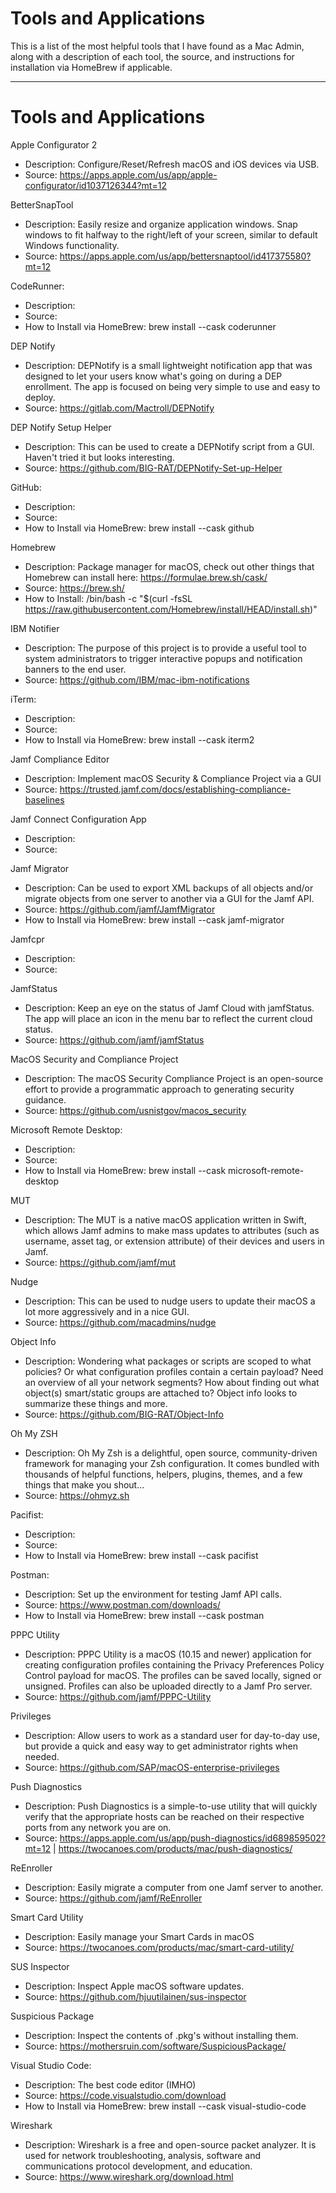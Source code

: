 # Tools and Applications
This is a list of the most helpful tools that I have found as a Mac Admin, along with a description of each tool, the source, and instructions for installation via HomeBrew if applicable.

-----

# Tools and Applications

Apple Configurator 2
  - Description: Configure/Reset/Refresh macOS and iOS devices via USB.
  - Source: https://apps.apple.com/us/app/apple-configurator/id1037126344?mt=12

BetterSnapTool
  - Description: Easily resize and organize application windows. Snap windows to fit halfway to the right/left of your screen, similar to default Windows functionality.
  - Source: https://apps.apple.com/us/app/bettersnaptool/id417375580?mt=12

CodeRunner:
  - Description:
  - Source:
  - How to Install via HomeBrew: brew install --cask coderunner

DEP Notify
  - Description: DEPNotify is a small lightweight notification app that was designed to let your users know what's going on during a DEP enrollment. The app is focused on being very simple to use and easy to deploy.
  - Source: https://gitlab.com/Mactroll/DEPNotify

DEP Notify Setup Helper
  - Description: This can be used to create a DEPNotify script from a GUI. Haven't tried it but looks interesting.
  - Source: https://github.com/BIG-RAT/DEPNotify-Set-up-Helper

GitHub:
  - Description:
  - Source:
  - How to Install via HomeBrew: brew install --cask github

Homebrew
  - Description: Package manager for macOS, check out other things that Homebrew can install here: https://formulae.brew.sh/cask/
  - Source: https://brew.sh/
  - How to Install: /bin/bash -c "$(curl -fsSL https://raw.githubusercontent.com/Homebrew/install/HEAD/install.sh)"

IBM Notifier
  - Description: The purpose of this project is to provide a useful tool to system administrators to trigger interactive popups and notification banners to the end user.
  - Source: https://github.com/IBM/mac-ibm-notifications

iTerm:
  - Description:
  - Source:
  - How to Install via HomeBrew: brew install --cask iterm2

Jamf Compliance Editor
  - Description: Implement macOS Security & Compliance Project via a GUI
  - Source: https://trusted.jamf.com/docs/establishing-compliance-baselines

Jamf Connect Configuration App
  - Description:
  - Source:

Jamf Migrator
  - Description: Can be used to export XML backups of all objects and/or migrate objects from one server to another via a GUI for the Jamf API.
  - Source: https://github.com/jamf/JamfMigrator
  - How to Install via HomeBrew: brew install --cask jamf-migrator

Jamfcpr
  - Description:
  - Source:

JamfStatus
  - Description: Keep an eye on the status of Jamf Cloud with jamfStatus. The app will place an icon in the menu bar to reflect the current cloud status.
  - Source: https://github.com/jamf/jamfStatus

MacOS Security and Compliance Project
  - Description: The macOS Security Compliance Project is an open-source effort to provide a programmatic approach to generating security guidance.
  - Source: https://github.com/usnistgov/macos_security

Microsoft Remote Desktop:
  - Description:
  - Source:
  - How to Install via HomeBrew: brew install --cask microsoft-remote-desktop

MUT
  - Description: The MUT is a native macOS application written in Swift, which allows Jamf admins to make mass updates to attributes (such as username, asset tag, or extension attribute) of their devices and users in Jamf.
  - Source: https://github.com/jamf/mut

Nudge
  - Description: This can be used to nudge users to update their macOS a lot more aggressively and in a nice GUI.
  - Source: https://github.com/macadmins/nudge

Object Info
  - Description: Wondering what packages or scripts are scoped to what policies? Or what configuration profiles contain a certain payload? Need an overview of all your network segments? How about finding out what object(s) smart/static groups are attached to? Object info looks to summarize these things and more.
  - Source: https://github.com/BIG-RAT/Object-Info

Oh My ZSH
- Description: Oh My Zsh is a delightful, open source, community-driven framework for managing your Zsh configuration. It comes bundled with thousands of helpful functions, helpers, plugins, themes, and a few things that make you shout...
- Source: https://ohmyz.sh

Pacifist:
  - Description:
  - Source:
  - How to Install via HomeBrew: brew install --cask pacifist

Postman:
  - Description: Set up the environment for testing Jamf API calls.
  - Source: https://www.postman.com/downloads/
  - How to Install via HomeBrew: brew install --cask postman

PPPC Utility
  - Description: PPPC Utility is a macOS (10.15 and newer) application for creating configuration profiles containing the Privacy Preferences Policy Control payload for macOS. The profiles can be saved locally, signed or unsigned. Profiles can also be uploaded directly to a Jamf Pro server.
  - Source: https://github.com/jamf/PPPC-Utility

Privileges
  - Description: Allow users to work as a standard user for day-to-day use, but provide a quick and easy way to get administrator rights when needed.
  - Source: https://github.com/SAP/macOS-enterprise-privileges

Push Diagnostics
  - Description: Push Diagnostics is a simple-to-use utility that will quickly verify that the appropriate hosts can be reached on their respective ports from any network you are on.
  - Source: https://apps.apple.com/us/app/push-diagnostics/id689859502?mt=12 | https://twocanoes.com/products/mac/push-diagnostics/

ReEnroller
  - Description: Easily migrate a computer from one Jamf server to another.
  - Source: https://github.com/jamf/ReEnroller

Smart Card Utility
  - Description: Easily manage your Smart Cards in macOS
  - Source: https://twocanoes.com/products/mac/smart-card-utility/

SUS Inspector
  - Description: Inspect Apple macOS software updates.
  - Source: https://github.com/hjuutilainen/sus-inspector

Suspicious Package
  - Description: Inspect the contents of .pkg's without installing them.
  - Source: https://mothersruin.com/software/SuspiciousPackage/

Visual Studio Code:
  - Description: The best code editor (IMHO)
  - Source: https://code.visualstudio.com/download
  - How to Install via HomeBrew: brew install --cask visual-studio-code

Wireshark
  - Description: Wireshark is a free and open-source packet analyzer. It is used for network troubleshooting, analysis, software and communications protocol development, and education.
  - Source: https://www.wireshark.org/download.html
